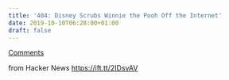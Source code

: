 ```yaml
---
title: '404: Disney Scrubs Winnie the Pooh Off the Internet'
date: 2019-10-10T06:28:00+01:00
draft: false
---
```


[Comments](https://news.ycombinator.com/item?id=21211060)  
  
from Hacker News https://ift.tt/2IDsvAV